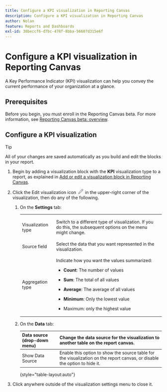```yaml
---
title: Configure a KPI visualization in Reporting Canvas
description: Configure a KPI visualization in Reporting Canvas
author: Nolan
feature: Reports and Dashboards
exl-id: 38beccf6-d7bc-478f-8bba-56607d315e6f
---
```


# Configure a KPI visualization in Reporting Canvas

A Key Performance Indicator (KPI) visualization can help you convey the current performance of your organization at a glance.

## Prerequisites

Before you begin, you must enroll in the Reporting Canvas beta. For more information, see [Reporting Canvas beta: overview](/help/quicksilver/product-announcements/betas/reporting-canvas-beta/reporting-canvas-beta-overview.md).

## Configure a KPI visualization

>[!TIP]
>
>All of your changes are saved automatically as you build and edit the blocks in your report.

1. Begin by adding a visualization block with the **KPI** visualization type to a report, as explained in [Add or edit a visualization block in Reporting Canvas](../../../reports-and-dashboards/reporting-canvas/visualization-blocks/add-or-edit-report-visualization.md).

1. Click the Edit visualization icon ![](assets/edit-icon.png) in the upper-right corner of the visualization, then do any of the following.

   1. On the **Settings** tab:

      <table style="table-layout:auto">
       <col>
       <col>
       <tbody>
        <tr>
         <td role="rowheader">Visualization type</td>
         <td><p>Switch to a different type of visualization. If you do this, the subsequent options on the menu might change.</p></td>
        </tr>
        <tr>
         <td role="rowheader">Source field</td>
         <td>Select the data that you want represented in the visualization.</td>
        </tr>
        <tr>
         <td role="rowheader">Aggregation type</td>
         <td><p> Indicate how you want the values summarized:</p>
          <ul>
           <li><p><b>Count</b>: The number of values</p></li>
           <li><p><b>Sum</b>: The total of all values </p></li>
           <li><p><b>Average</b>:&nbsp;The average of all values</p></li>
           <li><p><b>Minimum</b>:&nbsp;Only the lowest value</p></li>
           <li><p>Maximum:&nbsp;only the highest value</p></li>
          </ul></td>
        </tr>
       </tbody>
      </table>

   1. On the **Data** tab:

      | Data source (drop-down menu) |Change the data source for the visualization to another table on the report canvas. |
      |---|---|
      | Show Data Source |Enable this option to show the source table for the visualization on the report canvas, or disable the option to hide it. |

      {style="table-layout:auto"}

      <!--   
      NOLAN-FLAG: convert table to html. 
      -->

1. Click anywhere outside of the visualization settings menu to close it.
